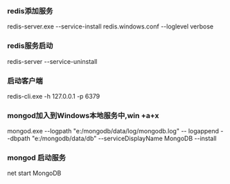 ### redis添加服务
   redis-server.exe --service-install redis.windows.conf --loglevel verbose
### redis服务启动
   redis-server  --service-uninstall
### 启动客户端
   redis-cli.exe -h 127.0.0.1 -p 6379
### mongod加入到Windows本地服务中,win +a+x
  mongod.exe --logpath "e:/mongodb/data/log/mongodb.log" --  logappend --dbpath "e:/mongodb/data/db"
  --serviceDisplayName MongoDB --install
   
### mongod 启动服务
   net start MongoDB
